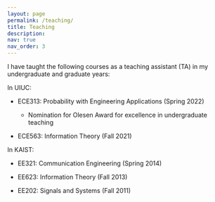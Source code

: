 ```yaml
---
layout: page
permalink: /teaching/
title: Teaching
description:
nav: true
nav_order: 3
---
```


I have taught the following courses as a teaching assistant (TA) in my undergraduate and graduate years:


In UIUC:

- ECE313: Probability with Engineering Applications (Spring 2022)
    - Nomination for Olesen Award for excellence in undergraduate teaching

- ECE563: Information Theory (Fall 2021)

In KAIST:

- EE321: Communication Engineering (Spring 2014)

- EE623: Information Theory (Fall 2013)

- EE202: Signals and Systems (Fall 2011)